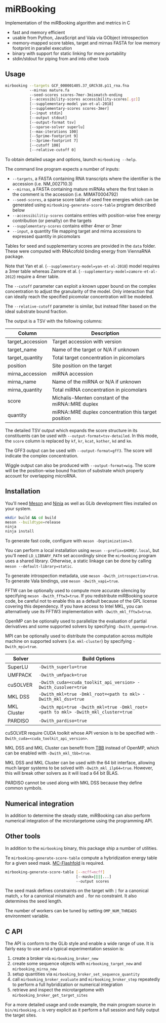 # miRBooking

Implementation of the miRBooking algorithm and metrics in C

 - fast and memory efficient
 - usable from Python, JavaScript and Vala via GObject introspection
 - memory-mapped score tables, target and mirnas FASTA for  low memory
   footprint in parallel execution
 - binary with support for static linking for more portability
 - stdin/stdout for piping from and into other tools

## Usage

```bash
mirbooking --targets GCF_000001405.37_GRCh38.p11_rna.fna
           --mirnas mature.fa
           --seed-scores scores-7mer-3mismatch-ending
           [--accessibility-scores accessibility-scores[.gz]]
           [--supplementary-model yan-et-al-2018]
           [--supplementary-scores scores-3mer]
           [--input stdin]
           [--output stdout]
           [--output-format tsv]
           [--sparse-solver superlu]
           [--max-iterations 100]
           [--5prime-footprint 9]
           [--3prime-footprint 7]
           [--cutoff 100]
           [--relative-cutoff 0]
```

To obtain detailed usage and options, launch `mirbooking --help`.

The command line program expects a number of inputs:

 - `--targets`, a FASTA containing RNA transcripts where the identifier is the
   accession (i.e. NM_002710.3)
 - `--mirnas`, a FASTA containing mature miRNAs where the first token in the
   comment is the accession (i.e. MIMAT0004792)
 - `--seed-scores`, a sparse score table of seed free energies which can be
   generated using `mirbooking-generate-score-table` program described below
 - `--accessibilitiy-scores` contains entries with position-wise free energy
   contribution (or penalty) on the targets
 - `--supplementary-scores` contains either 4mer or 3mer
 - `--input`, a quantity file mapping target and mirna accessions to
   expressed quantity in picomolars

Tables for seed and supplementary scores are provided in the `data` folder.
These were computed with RNAcofold binding energy from ViennaRNA package.

Note that Yan et al. (`--supplementary-model=yan-et-al-2018`) model requires
a 3mer table whereas Zamore et al. (`--supplementary-model=zamore-et-al-2012`)
require a 4mer table.

The `--cutoff` parameter can exploit a known upper bound on the complex
concentration to adjust the granularity of the model. Only interaction that can
ideally reach the specified picomolar concentration will be modeled.

The `--relative-cutoff` parameter is similar, but instead filter based on the
ideal substrate bound fraction.

The output is a TSV with the following columns:

| Column           | Description                                            |
| ---------------- | ------------------------------------------------------ |
| target_accession | Target accession with version                          |
| target_name      | Name of the target or N/A if unknown                   |
| target_quantity  | Total target concentration in picomolars               |
| position         | Site position on the target                            |
| mirna_accession  | miRNA accession                                        |
| mirna_name       | Name of the miRNA or N/A if unknown                    |
| mirna_quantity   | Total miRNA concentration in picomolars                |
| score            | Michalis-Menten constant of the miRNA::MRE duplex      |
| quantity         | miRNA::MRE duplex concentration this target position   |

The detailed TSV output which expands the score structure in its constituents
can be used with `--output-format=tsv-detailed`. In this mode, the `score`
column is replaced by `kf`, `kr`, `kcat`, `kother`, `kd` and `km`.

The GFF3 output can be used with `--output-format=gff3`. The score will
indicate the complex concentration.

Wiggle output can also be produced with `--output-format=wig`. The score will
be the position-wise bound fraction of substrate which properly account for
overlapping microRNA.

## Installation

You'll need [Meson](http://mesonbuild.com/) and [Ninja](http://ninja-build.org/)
as well as GLib development files installed on your system.

```bash
mkdir build && cd build
meson --buildtype=release
ninja
ninja install
```

To generate fast code, configure with `meson -Doptimization=3`.

You can perform a local installation using `meson --prefix=$HOME/.local`, but
you'll need `LD_LIBRARY_PATH` set accordingly since the `mirbooking` program
uses a shared library. Otherwise, a static linkage can be done by calling
`meson --default-library=static`.

To generate introspection metadata, use `meson -Dwith_introspection=true`. To
generate Vala bindings, use `meson -Dwith_vapi=true`.

FFTW can be optionally used to compute more accurate silencing by specifying
`meson -Dwith_fftw3=true`. If you redistribute miRBooking source code, be
careful not to enable this as a default because of the GPL license covering
this dependency. If you have access to Intel MKL, you can alternatively use its
FFTW3 implementation with `-Dwith_mkl_fftw3=true`.

OpenMP can be optionally used to parallelize the evaluation of partial
derivatives and some supported solvers by specifying `-Dwith_openmp=true`.

MPI can be optionally used to distribute the computation across multiple
machine on supported solvers (i.e. `mkl-cluster`) by specifying `-Dwith_mpi=true`.

| Solver      | Build Options                                                                      |
| --------    | ---------------------------------------------------------------------------------- |
| SuperLU     | `-Dwith_superlu=true`                                                              |
| UMFPACK     | `-Dwith_umfpack=true`                                                              |
| cuSOLVER    | `-Dwith_cuda=<cuda_toolkit_api_version> -Dwith_cusolver=true`                      |
| MKL DSS     | `-Dwith_mkl=true -Dmkl_root=<path to mkl> -Dwith_mkl_dss=true`                     |
| MKL Cluster | `-Dwith_mpi=true -Dwith_mkl=true -Dmkl_root=<path to mkl> -Dwith_mkl_cluster=true` |
| PARDISO     | `-Dwith_pardiso=true`                                                              |

cuSOLVER require CUDA toolkit whose API version is to be specified with
`-Dwith_cuda=<cuda_toolkit_api_version>`.

MKL DSS and MKL Cluster can benefit from [TBB](https://www.threadingbuildingblocks.org/)
instead of OpenMP, which can be enabled with `-Dwith_mkl_tbb=true`.

MKL DSS and MKL Cluster can be used with the 64 bit interface, allowing much
larger systems to be solved with `-Dwith_mkl_ilp64=true`. However, this will
break other solvers as it will load a 64 bit BLAS.

PARDISO cannot be used along with MKL DSS because they define common symbols.

## Numerical integration

In addition to determine the steady state, miRBooking can also perform
numerical integration of the microtargetome using the programming API.

## Other tools

In addition to the `mirbooking` binary, this package ship a number of
utilities.

Te `mirbooking-generate-score-table` compute a hybridization energy table for
a given seed mask. [MC-Flashfold](https://major.iric.ca/mc-tools/) is required.

```bash
mirbooking-generate-score-table [--mcff=mcff]
                                [--mask=||||...]
                                --output scores
```

The seed mask defines constraints on the target with `|` for a canonical match,
`x` for a canonical mismatch and `.` for no constraint. It also determines the
seed length.

The number of workers can be tuned by setting `OMP_NUM_THREADS` environment
variable.

## C API

The API is conform to the GLib style and enable a wide range of use. It is fairly easy to use and a typical
experimentation session is:

 1. create a broker via `mirbooking_broker_new`
 2. create some sequence objects with `mirbooking_target_new` and `mirbooking_mirna_new`
 3. setup quantities via `mirbooking_broker_set_sequence_quantity`
 4. call `mirbooking_broker_evaluate` and `mirbooking_broker_step` repeatedly
    to perform a full hybridization or numerical integration
 5. retrieve and inspect the microtargetome with `mirbooking_broker_get_target_sites`

For a more detailed usage and code example, the main program source in
`bin/mirbooking.c` is very explicit as it perform a full session and fully
output the target sites.
